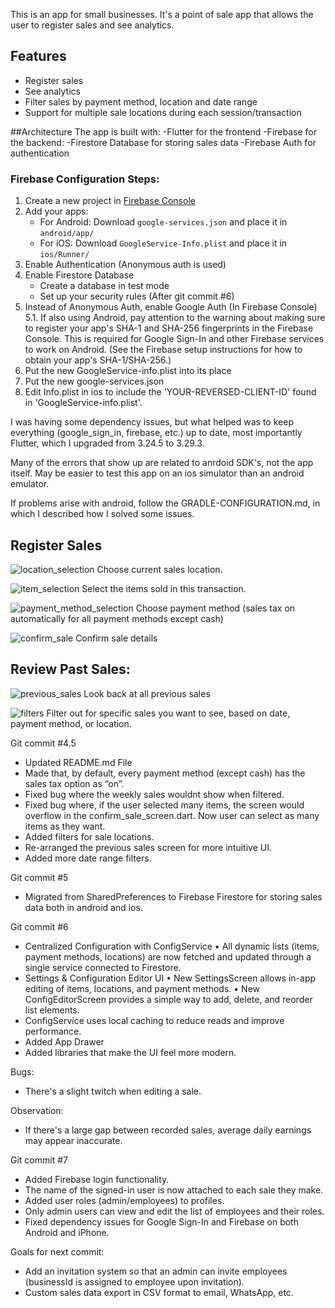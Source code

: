 This is an app for small businesses. It's a point of sale app that allows the user to register sales and see analytics.

## Features

- Register sales
- See analytics
- Filter sales by payment method, location and date range
- Support for multiple sale locations during each session/transaction

##Architecture
The app is built with:
-Flutter for the frontend
-Firebase for the backend:
  -Firestore Database for storing sales data
  -Firebase Auth for authentication

### Firebase Configuration Steps:

1. Create a new project in [Firebase Console](https://console.firebase.google.com/)
2. Add your apps:
   - For Android: Download `google-services.json` and place it in `android/app/`
   - For iOS: Download `GoogleService-Info.plist` and place it in `ios/Runner/`
3. Enable Authentication (Anonymous auth is used)
4. Enable Firestore Database
   - Create a database in test mode
   - Set up your security rules
(After git commit #6)
5. Instead of Anonymous Auth, enable Google Auth (In Firebase Console)
    5.1. If also using Android, pay attention to the warning about making sure to register your app's SHA-1 and SHA-256 fingerprints in the Firebase Console. 
         This is required for Google Sign-In and other Firebase services to work on Android. 
         (See the Firebase setup instructions for how to obtain your app's SHA-1/SHA-256.)
6. Put the new GoogleService-info.plist into its place
7. Put the new google-services.json
8. Edit Info.plist in ios to include the 'YOUR-REVERSED-CLIENT-ID' found in 'GoogleService-info.plist'.

I was having some dependency issues, but what helped was to keep everything (google_sign_in, firebase, etc.) up to date, most importantly Flutter, which I upgraded from 3.24.5 to 3.29.3.

Many of the errors that show up are related to anrdoid SDK's, not the app itself. May be easier to test this app on an ios simulator than an android emulator.

If problems arise with android, follow the GRADLE-CONFIGURATION.md, in which I described how I solved some issues.


## Register Sales

![location_selection](https://github.com/user-attachments/assets/3313005d-6eac-46f7-b34f-39742659b97a)
Choose current sales location.

![item_selection](https://github.com/user-attachments/assets/d62db180-b052-411e-b006-d7ec7497a61d)
Select the items sold in this transaction.

![payment_method_selection](https://github.com/user-attachments/assets/7a019869-2cfb-45cf-8e49-ef0f40f33ef0)
Choose payment method
  (sales tax on automatically for all payment methods except cash)

![confirm_sale](https://github.com/user-attachments/assets/36dec941-f649-4df2-9b34-fd518d9ddb96)
Confirm sale details

## Review Past Sales:

![previous_sales](https://github.com/user-attachments/assets/ed92f96f-c774-4219-b675-df03e21e44a3)
Look back at all previous sales

![filters](https://github.com/user-attachments/assets/02d85fc1-d879-4fff-bbbe-542cc82c3b6e)
Filter out for specific sales you want to see, based on date, payment method, or location.

Git commit #4.5

- Updated README.md File
- Made that, by default, every payment method (except cash) has the sales tax option as “on”. 
- Fixed bug where the weekly sales wouldnt show when filtered.
- Fixed bug where, if the user selected many items, the screen would overflow in the confirm_sale_screen.dart. Now user can select as many items as they want.
- Added filters for sale locations.
- Re-arranged the previous sales screen for more intuitive UI.
- Added more date range filters.

Git commit #5

- Migrated from SharedPreferences to Firebase Firestore for storing sales data both in android and ios.

Git commit #6

- Centralized Configuration with ConfigService
	•	All dynamic lists (items, payment methods, locations) are now fetched and updated through a single service connected to Firestore.
- Settings & Configuration Editor UI
	•	New SettingsScreen allows in-app editing of items, locations, and payment methods.
	•	New ConfigEditorScreen provides a simple way to add, delete, and reorder list elements.
- ConfigService uses local caching to reduce reads and improve performance.
- Added App Drawer
- Added libraries that make the UI feel more modern.

Bugs:
- There's a slight twitch when editing a sale.

Observation:
- If there's a large gap between recorded sales, average daily earnings may appear inaccurate.

Git commit #7

- Added Firebase login functionality.
- The name of the signed-in user is now attached to each sale they make.
- Added user roles (admin/employees) to profiles.
- Only admin users can view and edit the list of employees and their roles.
- Fixed dependency issues for Google Sign-In and Firebase on both Android and iPhone.

Goals for next commit:
- Add an invitation system so that an admin can invite employees (businessId is assigned to employee upon invitation).
- Custom sales data export in CSV format to email, WhatsApp, etc.